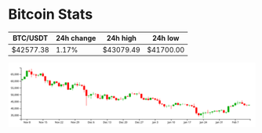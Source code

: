 # Bitcoin Stats

BTC/USDT|24h change|24h high|24h low|
|---|---|---|---|
|$42577.38|1.17%|$43079.49|$41700.00|

<img src="./chart.svg">
